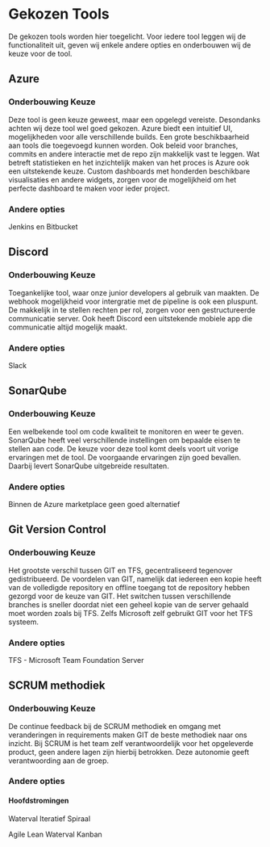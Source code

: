 # Gekozen Tools
De gekozen tools worden hier toegelicht. Voor iedere tool leggen wij de functionaliteit uit, geven wij enkele andere 
opties en onderbouwen wij de keuze voor de tool. 

## Azure 
### Onderbouwing Keuze
Deze tool is geen keuze geweest, maar een opgelegd vereiste. Desondanks achten wij deze tool wel goed gekozen. Azure 
biedt een intuitief UI, mogelijkheden voor alle verschillende builds. Een grote beschikbaarheid aan tools die toegevoegd
kunnen worden. Ook beleid voor branches, commits en andere interactie met de repo zijn makkelijk vast te leggen. Wat 
betreft statistieken en het inzichtelijk maken van het proces is Azure ook een uitstekende keuze. Custom dashboards met 
honderden beschikbare visualisaties en andere widgets, zorgen voor de mogelijkheid om het perfecte dashboard te maken 
voor ieder project.

### Andere opties 
Jenkins en Bitbucket

## Discord 
### Onderbouwing Keuze
Toegankelijke tool, waar onze junior developers al gebruik van maakten. De webhook mogelijkheid voor intergratie met 
de pipeline is ook een pluspunt. De makkelijk in te stellen rechten per rol, zorgen voor een gestructureerde 
communicatie server. Ook heeft Discord een uitstekende mobiele app die communicatie altijd mogelijk maakt.

### Andere opties
Slack

## SonarQube
### Onderbouwing Keuze
Een welbekende tool om code kwaliteit te monitoren en weer te geven. SonarQube heeft veel verschillende instellingen om
bepaalde eisen te stellen aan code. De keuze voor deze tool komt deels voort uit vorige ervaringen met de tool. De 
voorgaande ervaringen zijn goed bevallen. Daarbij levert SonarQube uitgebreide resultaten. 

### Andere opties 
Binnen de Azure marketplace geen goed alternatief

## Git Version Control 

### Onderbouwing Keuze
Het grootste verschil tussen GIT en TFS, gecentraliseerd tegenover gedistribueerd. De voordelen van GIT, namelijk dat 
iedereen een kopie heeft van de volledigde repository en offline toegang tot de repository hebben gezorgd voor de keuze 
van GIT. Het switchen tussen verschillende branches is sneller doordat niet een geheel kopie van de server gehaald moet 
worden zoals bij TFS. Zelfs Microsoft zelf gebruikt GIT voor het TFS systeem.

### Andere opties 
TFS - Microsoft Team Foundation Server

## SCRUM methodiek 

### Onderbouwing Keuze
De continue feedback bij de SCRUM methodiek en omgang met veranderingen in requirements maken GIT de beste methodiek 
naar ons inzicht. Bij SCRUM is het team zelf verantwoordelijk voor het opgeleverde product, geen andere lagen zijn 
hierbij betrokken. Deze autonomie geeft verantwoording aan de groep. 

### Andere opties 
#### Hoofdstromingen
Waterval 
Iteratief
Spiraal

Agile
Lean
Waterval
Kanban

